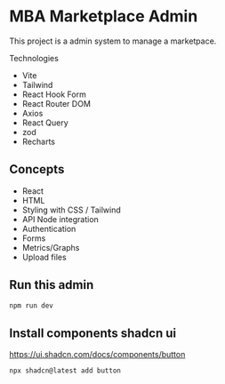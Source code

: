 # MBA Marketplace Admin

This project is a admin system to manage a marketpace.

Technologies

- Vite
- Tailwind
- React Hook Form
- React Router DOM
- Axios
- React Query
- zod
- Recharts

## Concepts

- React
- HTML
- Styling with CSS / Tailwind
- API Node integration
- Authentication
- Forms
- Metrics/Graphs
- Upload files

## Run this admin

```bash
npm run dev
```

## Install components shadcn ui

https://ui.shadcn.com/docs/components/button

```bash
npx shadcn@latest add button
```